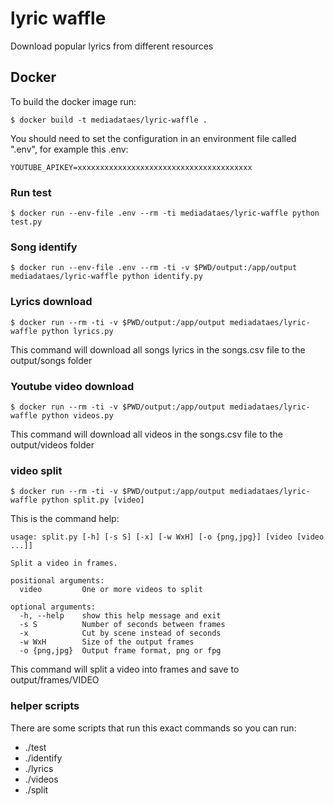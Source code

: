 # lyric waffle

Download popular lyrics from different resources

## Docker

To build the docker image run:

```
$ docker build -t mediadataes/lyric-waffle .
```

You should need to set the configuration in an environment file called ".env",
for example this .env:

```
YOUTUBE_APIKEY=xxxxxxxxxxxxxxxxxxxxxxxxxxxxxxxxxxxxxxx
```

### Run test

```
$ docker run --env-file .env --rm -ti mediadataes/lyric-waffle python test.py
```

### Song identify

```
$ docker run --env-file .env --rm -ti -v $PWD/output:/app/output mediadataes/lyric-waffle python identify.py
```

### Lyrics download

```
$ docker run --rm -ti -v $PWD/output:/app/output mediadataes/lyric-waffle python lyrics.py
```

This command will download all songs lyrics in the songs.csv file to the output/songs folder

### Youtube video download

```
$ docker run --rm -ti -v $PWD/output:/app/output mediadataes/lyric-waffle python videos.py
```

This command will download all videos in the songs.csv file to the output/videos folder

### video split

```
$ docker run --rm -ti -v $PWD/output:/app/output mediadataes/lyric-waffle python split.py [video]
```

This is the command help:

```
usage: split.py [-h] [-s S] [-x] [-w WxH] [-o {png,jpg}] [video [video ...]]

Split a video in frames.

positional arguments:
  video         One or more videos to split

optional arguments:
  -h, --help    show this help message and exit
  -s S          Number of seconds between frames
  -x            Cut by scene instead of seconds
  -w WxH        Size of the output frames
  -o {png,jpg}  Output frame format, png or fpg
```

This command will split a video into frames and save to output/frames/VIDEO

### helper scripts

There are some scripts that run this exact commands so you can run:

 * ./test
 * ./identify
 * ./lyrics
 * ./videos
 * ./split
